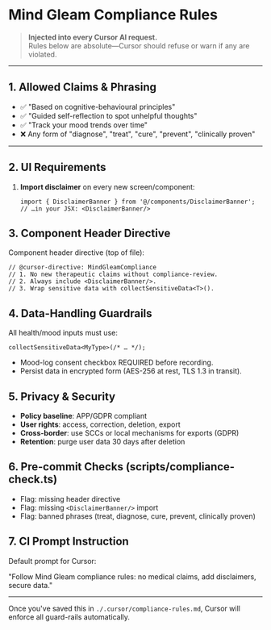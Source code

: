 # Mind Gleam Compliance Rules

> **Injected into every Cursor AI request.**  
> Rules below are absolute—Cursor should refuse or warn if any are violated.

---

## 1. Allowed Claims & Phrasing

- ✅ "Based on cognitive-behavioural principles"
- ✅ "Guided self-reflection to spot unhelpful thoughts"
- ✅ "Track your mood trends over time"
- ❌ Any form of "diagnose", "treat", "cure", "prevent", "clinically proven"

---

## 2. UI Requirements

1. **Import disclaimer** on every new screen/component:
   ```tsx
   import { DisclaimerBanner } from '@/components/DisclaimerBanner';
   // …in your JSX: <DisclaimerBanner/>
   ```

## 3. Component Header Directive

Component header directive (top of file):

```tsx
// @cursor-directive: MindGleamCompliance
// 1. No new therapeutic claims without compliance-review.
// 2. Always include <DisclaimerBanner/>.
// 3. Wrap sensitive data with collectSensitiveData<T>().
```

## 4. Data-Handling Guardrails

All health/mood inputs must use:

```tsx
collectSensitiveData<MyType>(/* … */);
```

- Mood-log consent checkbox REQUIRED before recording.
- Persist data in encrypted form (AES-256 at rest, TLS 1.3 in transit).

## 5. Privacy & Security

- **Policy baseline**: APP/GDPR compliant
- **User rights**: access, correction, deletion, export
- **Cross-border**: use SCCs or local mechanisms for exports (GDPR)
- **Retention**: purge user data 30 days after deletion

## 6. Pre-commit Checks (scripts/compliance-check.ts)

- Flag: missing header directive
- Flag: missing `<DisclaimerBanner/>` import
- Flag: banned phrases (treat, diagnose, cure, prevent, clinically proven)

## 7. CI Prompt Instruction

Default prompt for Cursor:

"Follow Mind Gleam compliance rules: no medical claims, add disclaimers, secure data."

---

Once you've saved this in `./.cursor/compliance-rules.md`, Cursor will enforce all guard-rails automatically.
